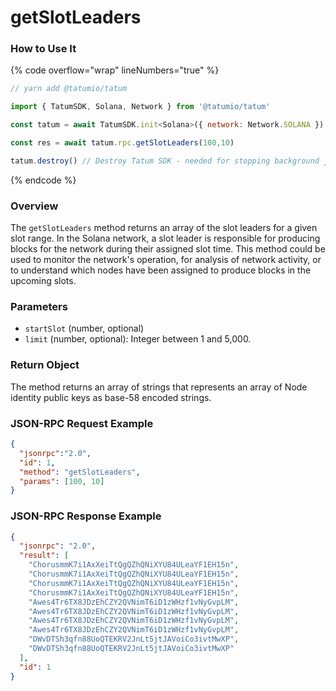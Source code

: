 # getSlotLeaders

### How to Use It

{% code overflow="wrap" lineNumbers="true" %}
```javascript
// yarn add @tatumio/tatum

import { TatumSDK, Solana, Network } from '@tatumio/tatum'

const tatum = await TatumSDK.init<Solana>({ network: Network.SOLANA })

const res = await tatum.rpc.getSlotLeaders(100,10)

tatum.destroy() // Destroy Tatum SDK - needed for stopping background jobs
```
{% endcode %}

### Overview

The `getSlotLeaders` method returns an array of the slot leaders for a given slot range. In the Solana network, a slot leader is responsible for producing blocks for the network during their assigned slot time. This method could be used to monitor the network's operation, for analysis of network activity, or to understand which nodes have been assigned to produce blocks in the upcoming slots.

### Parameters

* `startSlot` (number, optional)
* `limit` (number, optional): Integer between 1 and 5,000.

### Return Object

The method returns an array of strings that represents an array of Node identity public keys as base-58 encoded strings.

### JSON-RPC Request Example

```json
{
  "jsonrpc":"2.0",
  "id": 1,
  "method": "getSlotLeaders",
  "params": [100, 10]
}
```

### JSON-RPC Response Example

```json
{
  "jsonrpc": "2.0",
  "result": [
    "ChorusmmK7i1AxXeiTtQgQZhQNiXYU84ULeaYF1EH15n",
    "ChorusmmK7i1AxXeiTtQgQZhQNiXYU84ULeaYF1EH15n",
    "ChorusmmK7i1AxXeiTtQgQZhQNiXYU84ULeaYF1EH15n",
    "ChorusmmK7i1AxXeiTtQgQZhQNiXYU84ULeaYF1EH15n",
    "Awes4Tr6TX8JDzEhCZY2QVNimT6iD1zWHzf1vNyGvpLM",
    "Awes4Tr6TX8JDzEhCZY2QVNimT6iD1zWHzf1vNyGvpLM",
    "Awes4Tr6TX8JDzEhCZY2QVNimT6iD1zWHzf1vNyGvpLM",
    "Awes4Tr6TX8JDzEhCZY2QVNimT6iD1zWHzf1vNyGvpLM",
    "DWvDTSh3qfn88UoQTEKRV2JnLt5jtJAVoiCo3ivtMwXP",
    "DWvDTSh3qfn88UoQTEKRV2JnLt5jtJAVoiCo3ivtMwXP"
  ],
  "id": 1
}
```
